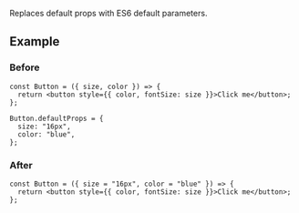 Replaces default props with ES6 default parameters.

## Example

### Before

```tsx
const Button = ({ size, color }) => {
  return <button style={{ color, fontSize: size }}>Click me</button>;
};

Button.defaultProps = {
  size: "16px",
  color: "blue",
};
```

### After

```tsx
const Button = ({ size = "16px", color = "blue" }) => {
  return <button style={{ color, fontSize: size }}>Click me</button>;
};
```
